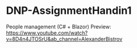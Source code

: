 # DNP-AssignmentHandin1
People management (C# + Blazor)
Preview: https://www.youtube.com/watch?v=8D4n4JTOSrU&ab_channel=AlexanderBistrov
